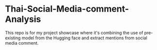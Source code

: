 # Thai-Social-Media-comment-Analysis
This repo is for my project showcase where it's combining the use of pre-existing model from the Hugging face and extract mentions from social media comment.
